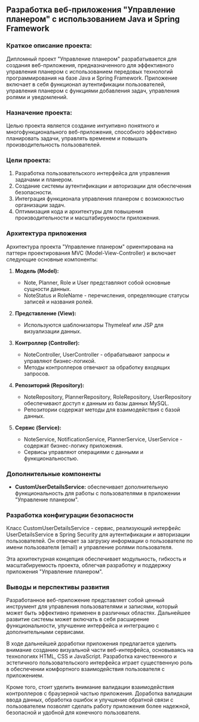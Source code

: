 ## Разработка веб-приложения "Управление планером" с использованием Java и Spring Framework

### Краткое описание проекта:
Дипломный проект "Управление планером" разрабатывается для создания веб-приложения, предназначенного для эффективного управления планером с использованием передовых технологий программирования на базе Java и Spring Framework. Приложение включает в себя функционал аутентификации пользователей, управления планером с функциями добавления задач, управления ролями и уведомлений.

### Назначение проекта:
Целью проекта является создание интуитивно понятного и многофункционального веб-приложения, способного эффективно планировать задачи, управлять временем и повышать производительность пользователей.

### Цели проекта:
1. Разработка пользовательского интерфейса для управления задачами и планером.
2. Создание системы аутентификации и авторизации для обеспечения безопасности.
3. Интеграция функционала управления планером с возможностью организации задач.
4. Оптимизация кода и архитектуры для повышения производительности и масштабируемости приложения.

### Архитектура приложения
Архитектура проекта "Управление планером" ориентирована на паттерн проектирования MVC (Model-View-Controller) и включает следующие основные компоненты:

1. **Модель (Model):**
    - Note, Planner, Role и User представляют собой основные сущности данных.
    - NoteStatus и RoleName - перечисления, определяющие статусы записей и названия ролей.
    
2. **Представление (View):**
    - Используются шаблонизаторы Thymeleaf или JSP для визуализации данных.

3. **Контроллер (Controller):**
    - NoteController, UserController - обрабатывают запросы и управляют бизнес-логикой.
    - Методы контроллеров отвечают за обработку входящих запросов.

4. **Репозиторий (Repository):**
    - NoteRepository, PlannerRepository, RoleRepository, UserRepository обеспечивают доступ к данным из базы данных MySQL.
    - Репозитории содержат методы для взаимодействия с базой данных.

5. **Сервис (Service):**
    - NoteService, NotificationService, PlannerService, UserService - содержат бизнес-логику приложения.
    - Сервисы управляют операциями с данными и функциональностью.

### Дополнительные компоненты
- **CustomUserDetailsService:** обеспечивает дополнительную функциональность для работы с пользователями в приложении "Управление планером".
  
### Разработка конфигурации безопасности
Класс CustomUserDetailsService - сервис, реализующий интерфейс UserDetailsService в Spring Security для аутентификации и авторизации пользователей. Он отвечает за загрузку информации о пользователе по имени пользователя (email) и управление ролями пользователя.

Эта архитектурная концепция обеспечивает модульность, гибкость и масштабируемость проекта, облегчая разработку и поддержку приложения "Управление планером".

### Выводы и перспективы развития
Разработанное веб-приложение представляет собой ценный инструмент для управления пользователями и записями, который может быть эффективно применен в различных областях. Дальнейшее развитие системы может включать в себя расширение функциональности, улучшение интерфейса и интеграцию с дополнительными сервисами.

В ходе дальнейшей доработки приложения предлагается уделить внимание созданию визуальной части веб-интерфейса, основываясь на технологиях HTML, CSS и JavaScript. Разработка качественного и эстетичного пользовательского интерфейса играет существенную роль в обеспечении комфортного взаимодействия пользователя с приложением.

Кроме того, стоит уделить внимание валидации взаимодействия контроллеров с браузерной частью приложения. Доработка валидации ввода данных, обработка ошибок и улучшение обратной связи с пользователем позволят сделать работу приложения более надежной, безопасной и удобной для конечного пользователя.
